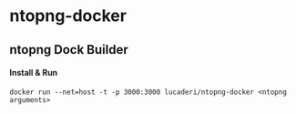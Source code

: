 ntopng-docker
=============

## ntopng Dock Builder

#### Install & Run
```
docker run --net=host -t -p 3000:3000 lucaderi/ntopng-docker <ntopng arguments>
```
